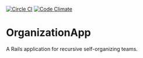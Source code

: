 [![Circle CI](https://circleci.com/gh/SandersForPresident/OrganizationApp.svg?style=svg)](https://circleci.com/gh/SandersForPresident/OrganizationApp)
[![Code Climate](https://codeclimate.com/github/SandersForPresident/OrganizationApp/badges/gpa.svg)](https://codeclimate.com/github/SandersForPresident/OrganizationApp)

# OrganizationApp

A Rails application for recursive self-organizing teams.